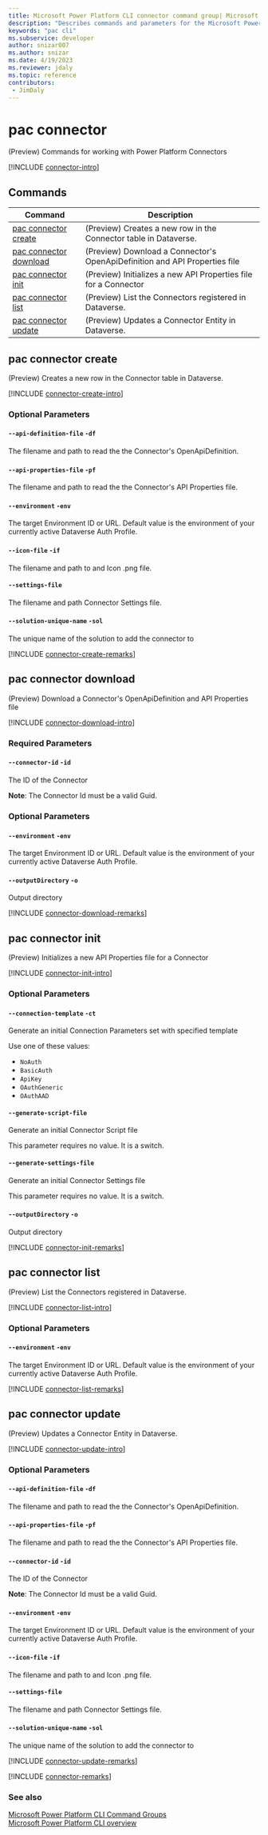 ```yaml
---
title: Microsoft Power Platform CLI connector command group| Microsoft Docs
description: "Describes commands and parameters for the Microsoft Power Platform CLI connector command group."
keywords: "pac cli"
ms.subservice: developer
author: snizar007
ms.author: snizar
ms.date: 4/19/2023
ms.reviewer: jdaly
ms.topic: reference
contributors: 
 - JimDaly
---
```

<!-- 
Do not edit this file. 
This file is generated by a program and any changes will be overwritten when this topic is re-generated.
Use the include files to add additional content to this topic.
-->
# pac connector

(Preview) Commands for working with Power Platform Connectors

[!INCLUDE [connector-intro](includes/connector-intro.md)]

## Commands

|Command|Description|
|---------|---------|
|[pac connector create](#pac-connector-create)|(Preview) Creates a new row in the Connector table in Dataverse.|
|[pac connector download](#pac-connector-download)|(Preview) Download a Connector's OpenApiDefinition and API Properties file|
|[pac connector init](#pac-connector-init)|(Preview) Initializes a new API Properties file for a Connector|
|[pac connector list](#pac-connector-list)|(Preview) List the Connectors registered in Dataverse.|
|[pac connector update](#pac-connector-update)|(Preview) Updates a Connector Entity in Dataverse.|


## pac connector create

(Preview) Creates a new row in the Connector table in Dataverse.

[!INCLUDE [connector-create-intro](includes/connector-create-intro.md)]


### Optional Parameters

#### `--api-definition-file` `-df`

The filename and path to read the the Connector's OpenApiDefinition.

#### `--api-properties-file` `-pf`

The filename and path to read the the Connector's API Properties file.

#### `--environment` `-env`

The target Environment ID or URL.  Default value is the environment of your currently active Dataverse Auth Profile.

#### `--icon-file` `-if`

The filename and path to and Icon .png file.

#### `--settings-file`

The filename and path Connector Settings file.

#### `--solution-unique-name` `-sol`

The unique name of the solution to add the connector to

[!INCLUDE [connector-create-remarks](includes/connector-create-remarks.md)]

## pac connector download

(Preview) Download a Connector's OpenApiDefinition and API Properties file

[!INCLUDE [connector-download-intro](includes/connector-download-intro.md)]


### Required Parameters

#### `--connector-id` `-id`

The ID of the Connector

**Note**: The Connector Id must be a valid Guid.


### Optional Parameters

#### `--environment` `-env`

The target Environment ID or URL.  Default value is the environment of your currently active Dataverse Auth Profile.

#### `--outputDirectory` `-o`

Output directory

[!INCLUDE [connector-download-remarks](includes/connector-download-remarks.md)]

## pac connector init

(Preview) Initializes a new API Properties file for a Connector

[!INCLUDE [connector-init-intro](includes/connector-init-intro.md)]


### Optional Parameters

#### `--connection-template` `-ct`

Generate an initial Connection Parameters set with specified template

Use one of these values:

- `NoAuth`
- `BasicAuth`
- `ApiKey`
- `OAuthGeneric`
- `OAuthAAD`

#### `--generate-script-file`

Generate an initial Connector Script file

This parameter requires no value. It is a switch.

#### `--generate-settings-file`

Generate an initial Connector Settings file

This parameter requires no value. It is a switch.

#### `--outputDirectory` `-o`

Output directory

[!INCLUDE [connector-init-remarks](includes/connector-init-remarks.md)]

## pac connector list

(Preview) List the Connectors registered in Dataverse.

[!INCLUDE [connector-list-intro](includes/connector-list-intro.md)]


### Optional Parameters

#### `--environment` `-env`

The target Environment ID or URL.  Default value is the environment of your currently active Dataverse Auth Profile.

[!INCLUDE [connector-list-remarks](includes/connector-list-remarks.md)]

## pac connector update

(Preview) Updates a Connector Entity in Dataverse.

[!INCLUDE [connector-update-intro](includes/connector-update-intro.md)]


### Optional Parameters

#### `--api-definition-file` `-df`

The filename and path to read the the Connector's OpenApiDefinition.

#### `--api-properties-file` `-pf`

The filename and path to read the the Connector's API Properties file.

#### `--connector-id` `-id`

The ID of the Connector

**Note**: The Connector Id must be a valid Guid.

#### `--environment` `-env`

The target Environment ID or URL.  Default value is the environment of your currently active Dataverse Auth Profile.

#### `--icon-file` `-if`

The filename and path to and Icon .png file.

#### `--settings-file`

The filename and path Connector Settings file.

#### `--solution-unique-name` `-sol`

The unique name of the solution to add the connector to

[!INCLUDE [connector-update-remarks](includes/connector-update-remarks.md)]

[!INCLUDE [connector-remarks](includes/connector-remarks.md)]

### See also

[Microsoft Power Platform CLI Command Groups](index.md)<br />
[Microsoft Power Platform CLI overview](../introduction.md)